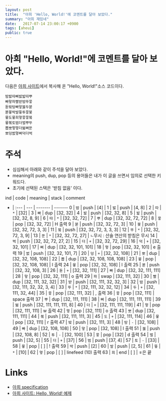 ```yaml
---
layout: post
title:  "아희 'Hello, World!'에 코멘트를 달아 보았다."
summary: "아희 재밌네"
date:   2017-07-14 23:00:17 +0900
tags: [aheui]
public: true
---
```


# 아희 "Hello, World!"에 코멘트를 달아 보았다.

다음은 [아희 사이트](https://github.com/aheui/aheui.github.io/blob/master/_posts/2006-10-27-specification.ko.markdown#예제)에서 복사해 온 "Hello, World!"소스 코드이다.

```aheui
밤밣따빠밣밟따뿌
빠맣파빨받밤뚜뭏
돋밬탕빠맣붏두붇
볻뫃박발뚷투뭏붖
뫃도뫃희멓뭏뭏붘
뫃봌토범더벌뿌뚜
뽑뽀멓멓더벓뻐뚠
뽀덩벐멓뻐덕더벅
```

# 주석

* 심심해서 아래와 같이 주석을 달아 보았다.
* meaning의 push, dup, pop 등의 용어들은 내가 이 글을 쓰면서 임의로 선택한 키워드다.
* 초기에 선택된 스택은 '받침 없음' 이다.

ind | code | meaning | stack                   | comment
-   | :--- | ---     | -------                 | -------
0   | `밤`   | push    | [4]                     |
1   | `밣`   | push    | [4, 8]                  |
2   | `따`   | `*`     | [32]                    |
3   | `빠`   | dup     | [32, 32]                |
4   | `밣`   | push    | [32, 32, 8]             |
5   | `밟`   | push    | [32, 32, 8, 9]          |
6   | `따`   | `*`     | [32, 32, 72]            |
7   | `뿌`   | dup     | [32, 32, 72, 72]        |
8   | `뭏`   | pop     | [32, 32, 72]            | H 출력
9   | `붇`   | push    | [32, 32, 72, 3]         |
10  | `붖`   | push    | [32, 32, 72, 3, 3]      |
11  | `붘`   | push    | [32, 32, 72, 3, 3, 3]   |
12  | `뚜`   | `*`     | [32, 32, 72, 3, 9]      |
13  | `뚠`   | `*`     | [32, 32, 72, 27]        | `ㄴ`무시 : 산술 연산의 받침은 무시
14  | `벅`   | push    | [32, 32, 72, 27, 2]     |
15  | `더`   | `+`     | [32, 32, 72, 29]        |
16  | `덕`   | `+`     | [32, 32, 101]           |
17  | `뻐`   | dup     | [32, 32, 101, 101]      |
18  | `멓`   | pop     | [32, 32, 101]           | e 출력
19  | `벐`   | push    | [32, 32, 101,  7]       |
20  | `덩`   | `+`     | [32, 32, 108]           |
21  | `뽀`   | dup     | [32, 32, 108, 108]      |
22  | `뽑`   | dup     | [32, 32, 108, 108, 108] |
23  | `뫃`   | pop     | [32, 32, 108, 108]      | l 출력
24  | `뫃`   | pop     | [32, 32, 108]           | l 출력
25  | `볻`   | push    | [32, 32, 108, 3]        |
26  | `돋`   | `+`     | [32, 32, 111]           |
27  | `빠`   | dup     | [32, 32, 111, 111]      |
28  | `맣`   | pop     | [32, 32, 111]           | o 출력
29  | `파`   | swap    | [32, 111, 32]           |
30  | `빨`   | dup     | [32, 111, 32, 32]       |
31  | `받`   | push    | [32, 111, 32, 32, 3]    |
32  | `밤`   | push    | [32, 111, 32, 32, 3, 4] |
33  | `뚜`   | `*`     | [32, 111, 32, 32, 12]   |
34  | `두`   | `+`     | [32, 111, 32, 44]       |
35  | `뭏`   | pop     | [32, 111, 32]           | ,  출력
36  | `뭏`   | pop     | [32, 111]               | space 출력
37  | `뿌`   | dup     | [32, 111, 111]          |
38  | `뻐`   | dup     | [32, 111, 111, 111]     |
39  | `벓`   | push    | [32, 111, 111, 111, 8]  |
40  | `더`   | `+`     | [32, 111, 111, 119]     |
41  | `멓`   | pop     | [32, 111, 111]          | w 출력
42  | `멓`   | pop     | [32, 111]               | o 출력
43  | `뽀`   | dup     | [32, 111, 111]          |
44  | `봌`   | push    | [32, 111, 111, 3]       |
45  | `도`   | `+`     | [32, 111, 114]          |
46  | `뫃`   | pop     | [32, 111]               | r 출력
47  | `밬`   | push    | [32, 111, 3]            |
48  | `탕`   | `-`     | [32, 108]               |
49  | `빠`   | dup     | [32, 108, 108]          |
50  | `맣`   | pop     | [32, 108]               | l 출력
51  | `붏`   | push    | [32, 108, 8]            |
52  | `투`   | `-`     | [32, 100]               |
53  | `뭏`   | pop     | [32]                    | d 출력
54  | `벌`   | push    | [32, 5]                 |
55  | `더`   | `+`     | [37]                    |
56  | `범`   | push    | [37, 4]                 |
57  | `토`   | `-`     | [33]                    |
58  | `뫃`   | pop     | [ ]                     | ! 출력
59  | `박`   | push    | [2]                     |
60  | `발`   | push    | [2, 5]                  |
61  | `뚷`   | `*`     | [10]                    |
62  | `멓`   | pop     | [ ]                     | linefeed (10) 출력
63  | `희`   | end     | [ ]                     | `ㅎ`은 끝

# Links

* [아희 specification](https://github.com/aheui/aheui.github.io/blob/master/_posts/2006-10-27-specification.ko.markdown)
* [아희 사이트: Hello, World! 예제](https://github.com/aheui/aheui.github.io/blob/master/_posts/2006-10-27-specification.ko.markdown#예제)
